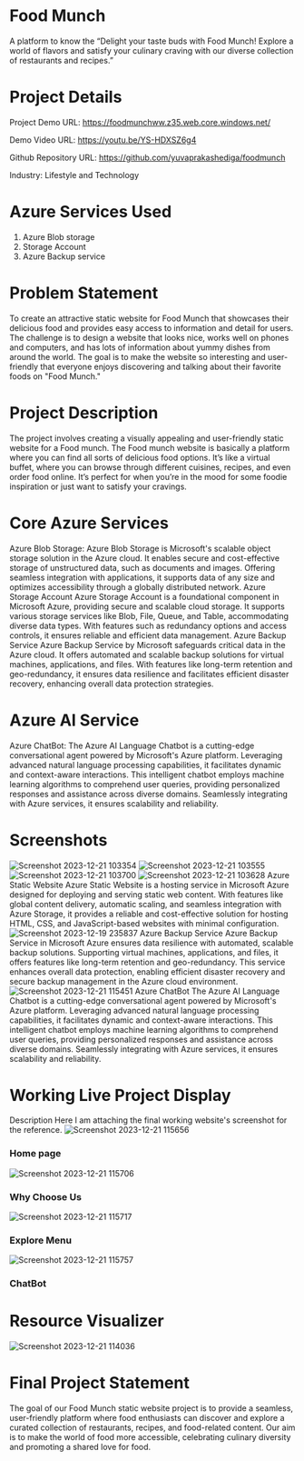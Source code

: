 # Food Munch
A platform to know the “Delight your taste buds with Food Munch! Explore a world of flavors and satisfy your culinary craving with our diverse collection of restaurants and recipes.”
# Project Details 
Project Demo URL: https://foodmunchww.z35.web.core.windows.net/

Demo Video URL: https://youtu.be/YS-HDXSZ6g4

Github Repository URL: https://github.com/yuvaprakashediga/foodmunch

Industry: Lifestyle and Technology

# Azure Services Used
1.	Azure Blob storage
2.	Storage Account
3.	Azure Backup service

# Problem Statement
To create an attractive static website for Food Munch that showcases their delicious food and provides easy access to information and detail for users. The challenge is to design a website that looks nice, works well on phones and computers, and has lots of information about yummy dishes from around the world. The goal is to make the website so interesting and user-friendly that everyone enjoys discovering and talking about their favorite foods on "Food Munch."
# Project Description
 The project involves creating a visually appealing and user-friendly static website for a Food munch. The Food munch website is basically a platform where you can find all sorts of delicious food options. It’s like a virtual buffet, where you can browse through different cuisines, recipes, and even order food online. It’s perfect for when you’re in the mood for some foodie inspiration or just want to satisfy your cravings.
# Core Azure Services
Azure Blob Storage: Azure Blob Storage is Microsoft's scalable object storage solution in the Azure cloud. It enables secure and cost-effective storage of unstructured data, such as documents and images. Offering seamless integration with applications, it supports data of any size and optimizes accessibility through a globally distributed network. Azure Storage Account Azure Storage Account is a foundational component in Microsoft Azure, providing secure and scalable cloud storage. It supports various storage services like Blob, File, Queue, and Table, accommodating diverse data types. With features such as redundancy options and access controls, it ensures reliable and efficient data management. Azure Backup Service Azure Backup Service by Microsoft safeguards critical data in the Azure cloud. It offers automated and scalable backup solutions for virtual machines, applications, and files. With features like long-term retention and geo-redundancy, it ensures data resilience and facilitates efficient disaster recovery, enhancing overall data protection strategies.
# Azure AI Service
Azure ChatBot: The Azure AI Language Chatbot is a cutting-edge conversational agent powered by Microsoft's Azure platform. Leveraging advanced natural language processing capabilities, it facilitates dynamic and context-aware interactions. This intelligent chatbot employs machine learning algorithms to comprehend user queries, providing personalized responses and assistance across diverse domains. Seamlessly integrating with Azure services, it ensures scalability and reliability.
# Screenshots
![Screenshot 2023-12-21 103354](https://github.com/yuvaprakashediga/foodmunch/assets/123249158/809f7fff-a31d-465d-bdc5-d1d1c59b52e4)
![Screenshot 2023-12-21 103555](https://github.com/yuvaprakashediga/foodmunch/assets/123249158/05505ede-f688-4e01-98c7-e7403c180027)
![Screenshot 2023-12-21 103700](https://github.com/yuvaprakashediga/foodmunch/assets/123249158/cc747073-272d-4451-a1db-7b6d781fa7d5)
![Screenshot 2023-12-21 103628](https://github.com/yuvaprakashediga/foodmunch/assets/123249158/5e8efe48-f806-465f-b248-1c26968362de)
Azure Static Website Azure Static Website is a hosting service in Microsoft Azure designed for deploying and serving static web content. With features like global content delivery, automatic scaling, and seamless integration with Azure Storage, it provides a reliable and cost-effective solution for hosting HTML, CSS, and JavaScript-based websites with minimal configuration.
![Screenshot 2023-12-19 235837](https://github.com/yuvaprakashediga/foodmunch/assets/123249158/5a32d737-c376-4474-94af-4b0137ed39e7)
Azure Backup Service Azure Backup Service in Microsoft Azure ensures data resilience with automated, scalable backup solutions. Supporting virtual machines, applications, and files, it offers features like long-term retention and geo-redundancy. This service enhances overall data protection, enabling efficient disaster recovery and secure backup management in the Azure cloud environment.
![Screenshot 2023-12-21 115451](https://github.com/yuvaprakashediga/foodmunch/assets/123249158/0cc54e23-2a35-4c30-969b-2f17dc534a8e)
Azure ChatBot The Azure AI Language Chatbot is a cutting-edge conversational agent powered by Microsoft's Azure platform. Leveraging advanced natural language processing capabilities, it facilitates dynamic and context-aware interactions. This intelligent chatbot employs machine learning algorithms to comprehend user queries, providing personalized responses and assistance across diverse domains. Seamlessly integrating with Azure services, it ensures scalability and reliability.
# Working Live Project Display
Description Here I am attaching the final working website's screenshot for the reference.
![Screenshot 2023-12-21 115656](https://github.com/yuvaprakashediga/foodmunch/assets/123249158/5867761e-c94e-4389-9532-5a1a91b06181)
### Home page
![Screenshot 2023-12-21 115706](https://github.com/yuvaprakashediga/foodmunch/assets/123249158/f07b6cd0-e4f4-476f-ac76-8265533288f3)
### Why Choose Us
![Screenshot 2023-12-21 115717](https://github.com/yuvaprakashediga/foodmunch/assets/123249158/255a5175-1821-40fe-8394-6a9aa14e1728)
### Explore Menu
![Screenshot 2023-12-21 115757](https://github.com/yuvaprakashediga/foodmunch/assets/123249158/3ccaf34c-1e1b-4f46-b4f6-086ff6b99902)
### ChatBot
# Resource Visualizer
![Screenshot 2023-12-21 114036](https://github.com/yuvaprakashediga/foodmunch/assets/123249158/72121d85-331c-4eea-a431-34fc2deb5989)
# Final Project Statement
The goal of our Food Munch static website project is to provide a seamless, user-friendly platform where food enthusiasts can discover and explore a curated collection of restaurants, recipes, and food-related content. Our aim is to make the world of food more accessible, celebrating culinary diversity and promoting a shared love for food.
